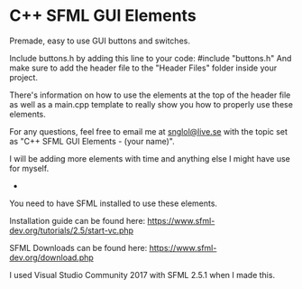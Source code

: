 # C++ SFML GUI Elements
Premade, easy to use GUI buttons and switches.

Include buttons.h by adding this line to your code:
#include "buttons.h"
And make sure to add the header file to the "Header Files" folder inside your project.

There's information on how to use the elements at the top of the header file as well as a main.cpp template to really show you how to properly use these elements.

For any questions, feel free to email me at snglol@live.se with the topic set as "C++ SFML GUI Elements - (your name)".

I will be adding more elements with time and anything else I might have use for myself.

-

You need to have SFML installed to use these elements.

Installation guide can be found here: https://www.sfml-dev.org/tutorials/2.5/start-vc.php

SFML Downloads can be found here: https://www.sfml-dev.org/download.php

I used Visual Studio Community 2017 with SFML 2.5.1 when I made this.
